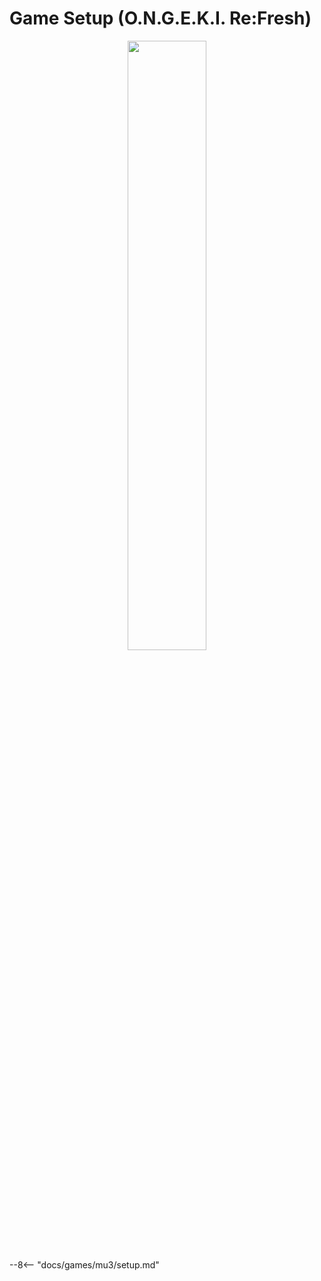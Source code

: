 # Game Setup (O.N.G.E.K.I. Re:Fresh)
<div style="text-align: center;">
    <img src="/img/ongeki/sddt/refresh.png" width="50%">
</div>
--8<-- "docs/games/mu3/setup.md"
